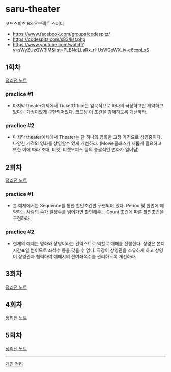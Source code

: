 # saru-theater
코드스피츠 83 오브젝트 스터디

* https://www.facebook.com/groups/codespitz/
* https://codespitz.com/s83/list.php
* https://www.youtube.com/watch?v=sWyZUzQW3IM&list=PLBNdLLaRx_rI-UsVIGeWX_iv-e8cxpLxS

## 1회차

[정리전 노트](lecture_01.md)

### practice #1
* 마지막 theater예제에서 TicketOffice는 암묵적으로 하나의 극장하고만 계약하고 있다는 가정이있게 구현되어있다. 코드상 이 조건을 강제하도록 개선하라.

### practice #2
* 마지막 theater예제에서 Theater는 단 하나의 영화만 고정 가격으로 상영중이다. 다양한 가격의 영화를 상영할수 있게 개선하라.
(Movie클래스가 새롭게 필요하고 또한 이에 따라 초대, 티켓, 티켓오피스 등의 총괄적인 변화가 일어남)

## 2회차

[정리전 노트](lecture_02.md)
### practice #1
* 본 예제에서는 Sequence를 통한 할인조건만 구현되어 있다. Period 및 한번에 예약하는 사람의 수가 일정수를 넘어가면 할인해주는 Count 조건에 따른 할인조건을 구현하라.

### practice #2
* 현재의 예제는 영화와 상영이라는 컨텍스트로 역할로 예매를 진행한다. 상영은 본디 시간표일 뿐이므로 좌석수 등을 갖을 수 없다. 극장이 상영관을 소유하게 하고 상영이 상영관과 협력하여 예매시의 잔여좌석수를 관리하도록 개선하라.

## 3회차

[정리전 노트](lecture_03.md)

## 4회차

[정리전 노트](lecture_04.md)

## 5회차

[정리전 노트](lecture_05.md)


---

[개인 정리](private_note.md)
